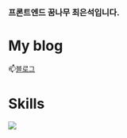 ### 프론트엔드 꿈나무 최은석입니다.

<h1>My blog</h1>
📫<a href="https://velog.io/@xnelb013">블로그</a>

<h1>Skills</h1>
<img src="https://img.shields.io/badge/javascript-F7DF1E?style=flat&logo=로고이름&logoColor=white"/>


<!--
**xnelb013/xnelb013** is a ✨ _special_ ✨ repository because its `README.md` (this file) appears on your GitHub profile.

Here are some ideas to get you started:

- 🔭 I’m currently working on ...
- 🌱 I’m currently learning ...
- 👯 I’m looking to collaborate on ...
- 🤔 I’m looking for help with ...
- 💬 Ask me about ...
- 📫 How to reach me: ...
- 😄 Pronouns: ...
- ⚡ Fun fact: ...
-->
